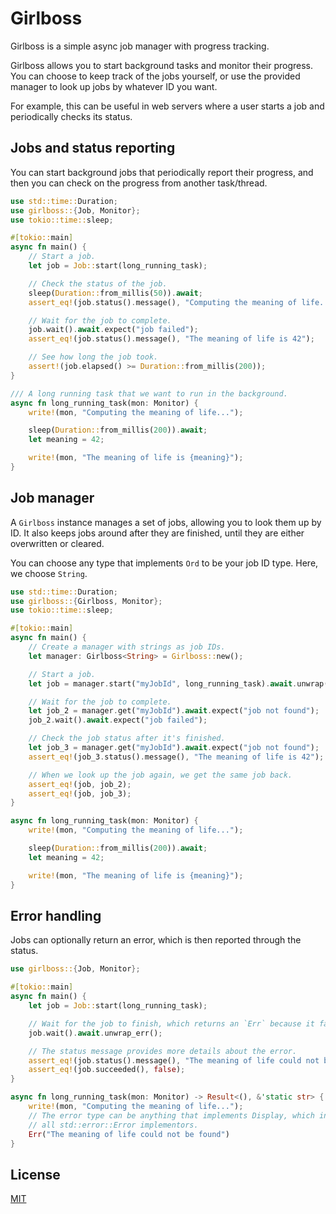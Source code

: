 # Girlboss

Girlboss is a simple async job manager with progress tracking.

Girlboss allows you to start background tasks and monitor their progress. You can choose to keep track of the jobs yourself, or use the provided manager to look up jobs by whatever ID you want.

For example, this can be useful in web servers where a user starts a job and periodically checks its status.

## Jobs and status reporting

You can start background jobs that periodically report their progress, and then you can check on the progress from another task/thread.

```rust
use std::time::Duration;
use girlboss::{Job, Monitor};
use tokio::time::sleep;

#[tokio::main]
async fn main() {
    // Start a job.
    let job = Job::start(long_running_task);

    // Check the status of the job.
    sleep(Duration::from_millis(50)).await;
    assert_eq!(job.status().message(), "Computing the meaning of life...");

    // Wait for the job to complete.
    job.wait().await.expect("job failed");
    assert_eq!(job.status().message(), "The meaning of life is 42");

    // See how long the job took.
    assert!(job.elapsed() >= Duration::from_millis(200));
}

/// A long running task that we want to run in the background.
async fn long_running_task(mon: Monitor) {
    write!(mon, "Computing the meaning of life...");

    sleep(Duration::from_millis(200)).await;
    let meaning = 42;

    write!(mon, "The meaning of life is {meaning}");
}
```

## Job manager

A `Girlboss` instance manages a set of jobs, allowing you to look them up by ID. It also keeps jobs around after they are finished, until they are either overwritten or cleared.

You can choose any type that implements `Ord` to be your job ID type. Here, we choose `String`.

```rust
use std::time::Duration;
use girlboss::{Girlboss, Monitor};
use tokio::time::sleep;

#[tokio::main]
async fn main() {
    // Create a manager with strings as job IDs.
    let manager: Girlboss<String> = Girlboss::new();

    // Start a job.
    let job = manager.start("myJobId", long_running_task).await.unwrap();

    // Wait for the job to complete.
    let job_2 = manager.get("myJobId").await.expect("job not found");
    job_2.wait().await.expect("job failed");

    // Check the job status after it's finished.
    let job_3 = manager.get("myJobId").await.expect("job not found");
    assert_eq!(job_3.status().message(), "The meaning of life is 42");

    // When we look up the job again, we get the same job back.
    assert_eq!(job, job_2);
    assert_eq!(job, job_3);
}

async fn long_running_task(mon: Monitor) {
    write!(mon, "Computing the meaning of life...");

    sleep(Duration::from_millis(200)).await;
    let meaning = 42;

    write!(mon, "The meaning of life is {meaning}");
}
```

## Error handling

Jobs can optionally return an error, which is then reported through the status.

```rust
use girlboss::{Job, Monitor};

#[tokio::main]
async fn main() {
    let job = Job::start(long_running_task);

    // Wait for the job to finish, which returns an `Err` because it failed.
    job.wait().await.unwrap_err();

    // The status message provides more details about the error.
    assert_eq!(job.status().message(), "The meaning of life could not be found");
    assert_eq!(job.succeeded(), false);
}

async fn long_running_task(mon: Monitor) -> Result<(), &'static str> {
    write!(mon, "Computing the meaning of life...");
    // The error type can be anything that implements Display, which includes
    // all std::error::Error implementors.
    Err("The meaning of life could not be found")
}
```

## License

[MIT](./LICENSE)
